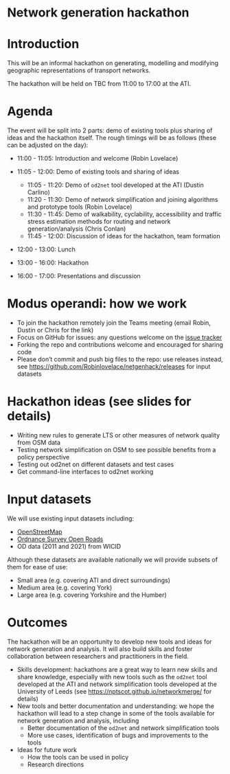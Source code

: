 # Network generation hackathon


# Introduction

This will be an informal hackathon on generating, modelling and
modifying geographic representations of transport networks.

The hackathon will be held on TBC from 11:00 to 17:00 at the ATI.

# Agenda

The event will be split into 2 parts: demo of existing tools plus
sharing of ideas and the hackathon itself. The rough timings will be as
follows (these can be adjusted on the day):

- 11:00 - 11:05: Introduction and welcome (Robin Lovelace)

- 11:05 - 12:00: Demo of existing tools and sharing of ideas

  - 11:05 - 11:20: Demo of `od2net` tool developed at the ATI (Dustin
    Carlino)
  - 11:20 - 11:30: Demo of network simplification and joining algorithms
    and prototype tools (Robin Lovelace)
  - 11:30 - 11:45: Demo of walkability, cyclability, accessibility and
    traffic stress estimation methods for routing and network
    generation/analysis (Chris Conlan)
  - 11:45 - 12:00: Discussion of ideas for the hackathon, team formation

- 12:00 - 13:00: Lunch

- 13:00 - 16:00: Hackathon

- 16:00 - 17:00: Presentations and discussion

# Modus operandi: how we work

- To join the hackathon remotely join the Teams meeting (email Robin,
  Dustin or Chris for the link)
- Focus on GitHub for issues: any questions welcome on the [issue
  tracker](https://github.com/Robinlovelace/netgenhack/issues)
- Forking the repo and contributions welcome and encouraged for sharing
  code
- Please don’t commit and push big files to the repo: use releases
  instead, see https://github.com/Robinlovelace/netgenhack/releases for
  input datasets

# Hackathon ideas (see slides for details)

- Writing new rules to generate LTS or other measures of network quality
  from OSM data
- Testing network simplification on OSM to see possible benefits from a
  policy perspective
- Testing out od2net on different datasets and test cases
- Get command-line interfaces to od2net working

# Input datasets

We will use existing input datasets including:

- [OpenStreetMap](https://www.openstreetmap.org/)
- [Ordnance Survey Open
  Roads](https://www.ordnancesurvey.co.uk/business-and-government/products/os-open-roads.html)
- OD data (2011 and 2021) from WICID

Although these datasets are available nationally we will provide subsets
of them for ease of use:

- Small area (e.g. covering ATI and direct surroundings)
- Medium area (e.g. covering York)
- Large area (e.g. covering Yorkshire and the Humber)

# Outcomes

The hackathon will be an opportunity to develop new tools and ideas for
network generation and analysis. It will also build skills and foster
collaboration between researchers and practitioners in the field.

- Skills development: hackathons are a great way to learn new skills and
  share knowledge, especially with new tools such as the `od2net` tool
  developed at the ATI and network simplification tools developed at the
  University of Leeds (see https://nptscot.github.io/networkmerge/ for
  details)
- New tools and better documentation and understanding: we hope the
  hackathon will lead to a step change in some of the tools available
  for network generation and analysis, including
  - Better documentation of the `od2net` and network simplification
    tools
  - More use cases, identification of bugs and improvements to the tools
- Ideas for future work
  - How the tools can be used in policy
  - Research directions
